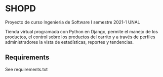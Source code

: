 # SHOPD
Proyecto de curso Ingenieria de Software I semestre 2021-1 UNAL

Tienda virtual programada con Python en Django, permite el manejo de los productos, el control sobre los productos del carrito y a través de perfiles administradores la vista de estadísticas, reportes y tendencias.

## Requirements
See requirements.txt
